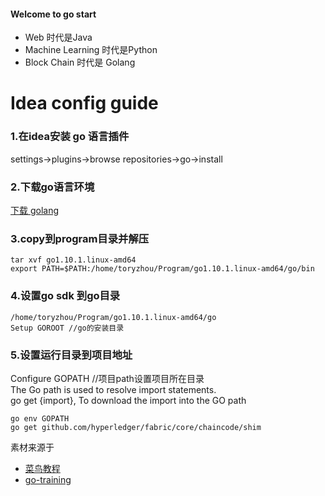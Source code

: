 #### Welcome to go start

- Web 时代是Java
- Machine Learning 时代是Python
- Block Chain 时代是 Golang

# Idea config guide
### 1.在idea安装 go 语言插件<br>
settings->plugins->browse repositories->go->install
### 2.下载go语言环境
[下载 golang](https://golang.org/doc/install?download=go1.10.1.linux-amd64.tar.gz)

### 3.copy到program目录并解压
```sbtshell
tar xvf go1.10.1.linux-amd64
export PATH=$PATH:/home/toryzhou/Program/go1.10.1.linux-amd64/go/bin
```

### 4.设置go sdk 到go目录
```
/home/toryzhou/Program/go1.10.1.linux-amd64/go
Setup GOROOT //go的安装目录
```

### 5.设置运行目录到项目地址
Configure GOPATH //项目path设置项目所在目录<br>
The Go path is used to resolve import statements.<br>
go get {import}, To download the import into the GO path

```
go env GOPATH
go get github.com/hyperledger/fabric/core/chaincode/shim
```

素材来源于
- [菜鸟教程](http://www.runoob.com/go)
- [go-training](https://github.com/go-training/training)